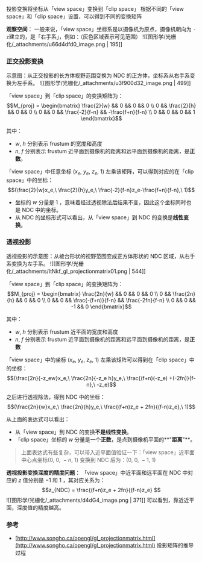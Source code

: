 投影变换将坐标从「view space」变换到「clip space」
根据不同的「view space」和「clip space」设置，可以得到不同的变换矩阵

**观察空间**：
一般来说，「view space」坐标系是以摄像机为原点，摄像机朝向为 `-z`建立的，是「右手系」，例如：（灰色区域表示可见范围）
![[图形学/光栅化/_attachments/u66d4dfd0_image.png | 195]]


### 正交投影变换
示意图：从正交投影的长方体视野范围变换为 NDC 的正方体，坐标系从右手系变换为左手系。
![[图形学/光栅化/_attachments/u3f900d32_image.png | 499]]

「view space」到「clip space」的变换矩阵为：
$$M_{proj} =
\begin{bmatrix}
\frac{2}{w} && 0 && 0 && 0 \\
0 && \frac{2}{h} && 0 && 0 \\
0 && 0 && \frac{-2}{f-n} && -\frac{f+n}{f-n} \\
0 && 0 && 0 && 1
\end{bmatrix}$$

其中：

- $w,\ h$ 分别表示 frustum 的宽度和高度
- $n,\ f$ 分别表示 frustum 近平面到摄像机的距离和远平面到摄像机的距离，是**正数**。

「view space」中任意坐标 $(x_e,\ y_e,\ z_e,\ 1)$ 左乘该矩阵，可以得到对应的在「clip space」中的坐标：
$$(\frac{2}{w}x_e,\ \frac{2}{h}y_e,\ \frac{-2}{f-n}z_e-\frac{f+n}{f-n},\ 1)$$

- 坐标的 $w$ 分量是 $1$ ，意味着经过透视除法后结果不变，因此这个坐标同时也是 NDC 中的坐标。
- 从 NDC 的坐标形式可以看出，从「view space」到 NDC 的变换是**线性变换**。



### 透视投影
透视投影的示意图：从棱台形状的视野范围变成正方体形状的 NDC 区域，从右手系变换为左手系。
![[图形学/光栅化/_attachments/ItNkf_gl_projectionmatrix01.png | 544]]

「view space」到「clip space」的变换矩阵为：
$$M_{proj} =
\begin{bmatrix}
\frac{2n}{w} && 0 && 0 && 0 \\
0 && \frac{2n}{h} && 0 && 0 \\
0 && 0 && \frac{-(f+n)}{f-n} && \frac{-2fn}{f-n} \\
0 && 0 && -1 && 0
\end{bmatrix}$$

其中：

- $w,\ h$ 分别表示 frustum 近平面的宽度和高度
- $n,\ f$ 分别表示 frustum 近平面到摄像机的距离和远平面到摄像机的距离，是**正数**

「view space」中的坐标 $(x_e,\ y_e,\ z_e,\ 1)$ 左乘该矩阵可以得到在「clip space」中的坐标：
$$(\frac{2n}{-z_ew}x_e,\
\frac{2n}{-z_e h}y_e,\
\frac{(f+n)(-z_e) +(-2fn)}{f-n},\
-z_e)$$

之后进行透视除法，得到 NDC 中的坐标：
$$(\frac{2n}{w}x_e,\ \frac{2n}{h}y_e,\
\frac{(f+n)z_e + 2fn}{(f-n)z_e},\
1)$$

从上面的表达式可以看出：

- 从「view space」到 NDC 的变换**不是线性变换**。
- 「clip space」坐标的 $w$ 分量是一个**正数**，是点到摄像机平面的**"**距离**"**。
> 上面表达式有些复杂，可以带入近平面值验证一下：「view space」近平面中心点坐标$(0,\ 0,\ -n,\ 1)$ 变换到 NDC 后为：$(0,\ 0,\ -1,\ 1)$ 



**透视投影变换深度的精度问题**：
「view space」中近平面和远平面在 NDC 中对应的 $z$ 值分别是 $-1$ 和 $1$ ，其对应关系为：
$$z_{NDC} = \frac{(f+n)z_e + 2fn}{(f-n)z_e} $$
![[图形学/光栅化/_attachments/d4dG4_image.png | 371]]
可以看到，靠近近平面，深度值的精度越高。


### 参考

- [http://www.songho.ca/opengl/gl_projectionmatrix.html](http://www.songho.ca/opengl/gl_projectionmatrix.html) 投影矩阵的推导过程
